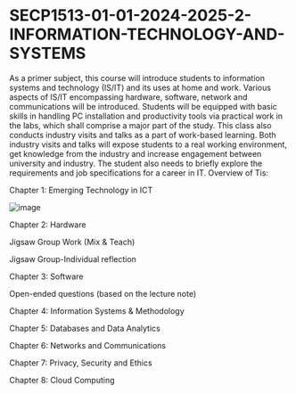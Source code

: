 # SECP1513-01-01-2024-2025-2-INFORMATION-TECHNOLOGY-AND-SYSTEMS
As a primer subject, this course will introduce students to information systems and technology (IS/IT) and its uses at home and work. Various aspects of IS/IT encompassing hardware, software, network and communications will be introduced. Students will be equipped with basic skills in handling PC installation and productivity tools via practical work in the labs, which shall comprise a major part of the study. This class also conducts industry visits and talks as a part of work-based learning. Both industry visits and talks will expose students to a real working environment, get knowledge from the industry and increase engagement between university and industry. The student also needs to briefly explore the requirements and job specifications for a career in IT. Overview of Tis:

Chapter 1: Emerging Technology in ICT

![image](https://github.com/user-attachments/assets/38155db1-647c-40ad-b7c1-a4546c15747d)



Chapter 2: Hardware

Jigsaw Group Work (Mix & Teach)

Jigsaw Group-Individual reflection


Chapter 3: Software

Open-ended questions (based on the lecture note)

Chapter 4: Information Systems & Methodology

Chapter 5: Databases and Data Analytics

Chapter 6: Networks and Communications

Chapter 7: Privacy, Security and Ethics

Chapter 8: Cloud Computing

